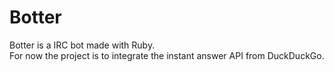 Botter
======
Botter is a IRC bot made with Ruby.  
For now the project is to integrate the instant answer API from DuckDuckGo.
